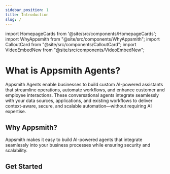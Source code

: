 ```yaml
---
sidebar_position: 1
title: Introduction
slug: /
---
```

import HomepageCards from '@site/src/components/HomepageCards';
import WhyAppsmith from "@site/src/components/WhyAppsmith";
import CalloutCard from "@site/src/components/CalloutCard";
import VideoEmbedNew from "@site/src/components/VideoEmbedNew";


# What is Appsmith Agents?

Appsmith Agents enable businesses to build custom AI-powered assistants that streamline operations, automate workflows, and enhance customer and employee interactions. These conversational agents integrate seamlessly with your data sources, applications, and existing workflows to deliver context-aware, secure, and scalable automation—without requiring AI expertise.



<CalloutCard text="This documentation site is in beta, and some features may change. We appreciate your feedback as we continue to improve it." tag="Beta" />

<VideoEmbedNew videoId="NwA6DAQiEMY" title="" />




## Why Appsmith?

Appsmith makes it easy to build AI-powered agents that integrate seamlessly into your business processes while ensuring security and scalability.



<WhyAppsmith />


## Get Started

<HomepageCards />


